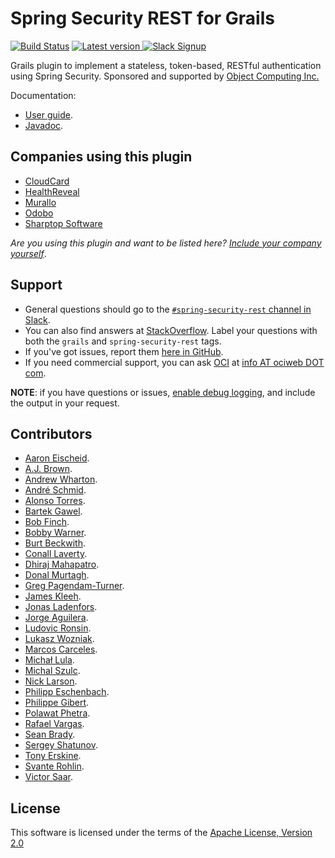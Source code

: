 Spring Security REST for Grails
===========================
[![Build Status](https://travis-ci.org/alvarosanchez/grails-spring-security-rest.png?branch=master)](https://travis-ci.org/alvarosanchez/grails-spring-security-rest)
[![Latest version](https://api.bintray.com/packages/grails/plugins/spring-security-rest/images/download.svg) ](https://bintray.com/grails/plugins/spring-security-rest/_latestVersion)
[![Slack Signup](http://slack-signup.grails.org/badge.svg)](http://slack-signup.grails.org)

Grails plugin to implement a stateless, token-based, RESTful authentication 
using Spring Security. Sponsored and supported by [Object Computing Inc.](http://www.ociweb.com)

Documentation: 

* [User guide](http://alvarosanchez.github.io/grails-spring-security-rest/latest/docs/).
* [Javadoc](http://alvarosanchez.github.io/grails-spring-security-rest/latest/docs/gapi/).

Companies using this plugin
---------------------------

* [CloudCard](http://www.cloudcardtools.com)
* [HealthReveal](http://www.healthreveal.com)
* [Murallo](http://murallo.com)
* [Odobo](http://www.odobo.com)
* [Sharptop Software](http://www.sharptop.co)

_Are you using this plugin and want to be listed here? [Include your company yourself](https://github.com/alvarosanchez/grails-spring-security-rest/edit/develop/README.md)_.

Support
-------

* General questions should go to the [`#spring-security-rest` channel in Slack](https://grails.slack.com/messages/spring-security-rest).
* You can also find answers at [StackOverflow](http://stackoverflow.com/questions/tagged/grails+spring-security-rest). Label your questions with both the `grails` and `spring-security-rest` tags.
* If you've got issues, report them [here in GitHub](https://github.com/alvarosanchez/grails-spring-security-rest/issues).
* If you need commercial support, you can ask [OCI](http://www.ociweb.com) at [info AT ociweb DOT com](mailto:infoATociwebDOTcom).

**NOTE**: if you have questions or issues, [enable debug logging](http://alvarosanchez.github.io/grails-spring-security-rest/latest/docs/index.html#_debugging),
and include the output in your request.


Contributors
------------

* [Aaron Eischeid](https://github.com/aeischeid).
* [A.J. Brown](https://github.com/ajbrown).
* [Andrew Wharton](https://github.com/andrew-wharton).
* [André Schmid](https://github.com/andrehschmid).
* [Alonso Torres](https://github.com/Alotor).
* [Bartek Gawel](https://github.com/bgawel).
* [Bob Finch](https://github.com/rbfinch).
* [Bobby Warner](https://github.com/bobbywarner).
* [Burt Beckwith](https://github.com/burtbeckwith).
* [Conall Laverty](https://github.com/conalllaverty).
* [Dhiraj Mahapatro](https://github.com/dmahapatro).
* [Donal Murtagh](https://github.com/domurtag).
* [Greg Pagendam-Turner](https://github.com/liftyourgame).
* [James Kleeh](https://github.com/Schlogen).
* [Jonas Ladenfors](https://github.com/jladenfors).
* [Jorge Aguilera](https://github.com/jagedn).
* [Ludovic Ronsin](https://github.com/zeludo).
* [Lukasz Wozniak](https://github.com/stlhrt).
* [Marcos Carceles](https://github.com/marcos-carceles).
* [Michał Lula](https://github.com/michallula).
* [Michal Szulc](https://github.com/majkelo).
* [Nick Larson](https://github.com/nllarson).
* [Philipp Eschenbach](https://github.com/peh).
* [Philippe Gibert](https://github.com/giboow).
* [Polawat Phetra](https://github.com/pphetra).
* [Rafael Vargas](https://github.com/rvargas).
* [Sean Brady](https://github.com/sbrady).
* [Sergey Shatunov](https://github.com/Prototik).
* [Tony Erskine](https://github.com/tonyerskine).
* [Svante Rohlin](https://github.com/srohlin).
* [Victor Saar](https://github.com/vsaar).

License
-------

This software is licensed under the terms of the [Apache License, Version 2.0](http://www.apache.org/licenses/LICENSE-2.0.html)
